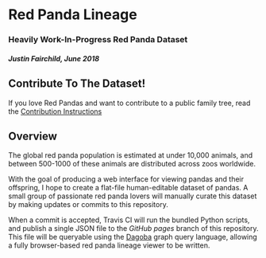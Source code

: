 # Red Panda Lineage
### Heavily Work-In-Progress Red Panda Dataset 
##### Justin Fairchild, June 2018

## Contribute To The Dataset!

If you love Red Pandas and want to contribute to a public family tree, read the [Contribution Instructions](https://github.com/wwoast/redpanda-lineage/blob/master/docs/INSTRUCTIONS.md)


## Overview

The global red panda population is estimated at under 10,000 animals, and between 500-1000 of these animals are distributed across zoos worldwide.

With the goal of producing a web interface for viewing pandas and their offspring, I hope to create a flat-file human-editable dataset of pandas. A small group of passionate red panda lovers will manually curate this dataset by making updates or commits to this repository.

When a commit is accepted, Travis CI will run the bundled Python scripts, and publish a single JSON file to the _GitHub pages_ branch of this repository. This file will be queryable using the [Dagoba](https://github.com/dxnn/dagoba) graph query language, allowing a fully browser-based red panda lineage viewer to be written.
